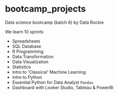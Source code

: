 # bootcamp_projects
Data science bootcamp (batch 6) by Data Rockie

We learn 10 sprints
- Spreadsheets
- SQL Database
- R Programming
- Data Transformation
- Data Visualization
- Statistics
- Intro to 'Classical' Machine Learning
- Intro to Python
- Essential Python for Data Analyst `Pandas`
- Dashboard with Looker Studio, Tableau & PowerBI
